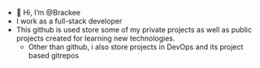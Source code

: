 - 👋 Hi, I’m @Brackee
- I work as a full-stack developer
- This github is used store some of my private projects as well as public projects created for learning new technologies.
  - Other than github, i also store projects in DevOps and its project based gitrepos

<!---
Brackee/Brackee is a ✨ special ✨ repository because its `README.md` (this file) appears on your GitHub profile.
You can click the Preview link to take a look at your changes.
--->
